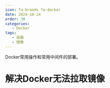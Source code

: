 ```yaml
---
icon: fa-brands fa-docker
date: 2024-10-24
order: 30
categories:
   - Docker
tags:
   - 容器
   - 镜像
---
```


Docker常用操作和常用中间件的部署。

<!-- more -->

# 解决Docker无法拉取镜像